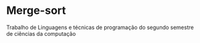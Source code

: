 # Merge-sort
Trabalho de Linguagens e técnicas de programação do segundo semestre de ciências da computação
